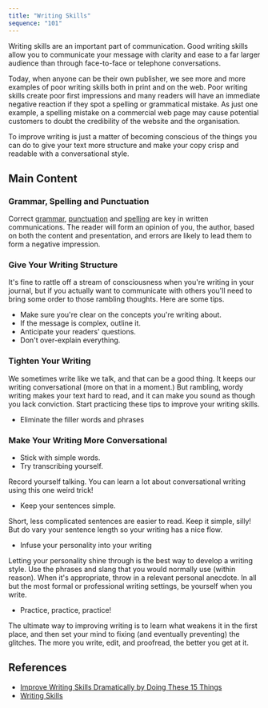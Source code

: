 ```yaml
---
title: "Writing Skills"
sequence: "101"
---
```


Writing skills are an important part of communication.
Good writing skills allow you to communicate your message with clarity and ease to a far larger audience than through face-to-face or telephone conversations.

Today, when anyone can be their own publisher, we see more and more examples of poor writing skills both in print and on the web.
Poor writing skills create poor first impressions and many readers will have an immediate negative reaction if they spot a spelling or grammatical mistake.
As just one example, a spelling mistake on a commercial web page may cause potential customers to doubt the credibility of the website and the organisation.

To improve writing is just a matter of becoming conscious of the things you can do to give your text more structure and make your copy crisp and readable with a conversational style.

## Main Content

### Grammar, Spelling and Punctuation

Correct [grammar](https://www.skillsyouneed.com/write/grammar1.html), [punctuation](https://www.skillsyouneed.com/write/punctuation1.html) and [spelling](https://www.skillsyouneed.com/write/spelling.html) are key in written communications.
The reader will form an opinion of you, the author, based on both the content and presentation, and errors are likely to lead them to form a negative impression.

### Give Your Writing Structure

It's fine to rattle off a stream of consciousness when you're writing in your journal, but if you actually want to communicate with others you'll need to bring some order to those rambling thoughts. Here are some tips.

- Make sure you're clear on the concepts you're writing about.
- If the message is complex, outline it.
- Anticipate your readers' questions.
- Don't over-explain everything.

### Tighten Your Writing

We sometimes write like we talk, and that can be a good thing.
It keeps our writing conversational (more on that in a moment.)
But rambling, wordy writing makes your text hard to read, and it can make you sound as though you lack conviction.
Start practicing these tips to improve your writing skills.

- Eliminate the filler words and phrases

### Make Your Writing More Conversational

- Stick with simple words.
- Try transcribing yourself.

Record yourself talking. You can learn a lot about conversational writing using this one weird trick!

- Keep your sentences simple.

Short, less complicated sentences are easier to read. Keep it simple, silly! But do vary your sentence length so your writing has a nice flow.

- Infuse your personality into your writing

Letting your personality shine through is the best way to develop a writing style. Use the phrases and slang that you would normally use (within reason). When it's appropriate, throw in a relevant personal anecdote. In all but the most formal or professional writing settings, be yourself when you write.

- Practice, practice, practice!

The ultimate way to improving writing is to learn what weakens it in the first place, and then set your mind to fixing (and eventually preventing) the glitches. The more you write, edit, and proofread, the better you get at it.

## References

- [Improve Writing Skills Dramatically by Doing These 15 Things](https://www.grammarly.com/blog/how-to-improve-writing-skills/)
- [Writing Skills](https://www.skillsyouneed.com/writing-skills.html)
